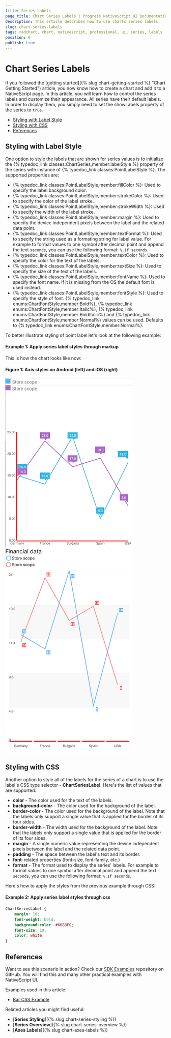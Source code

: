```yaml
---
title: Series Labels
page_title: Chart Series Labels | Progress NativeScript UI Documentation
description: This article describes how to use charts series labels.
slug: chart-series-labels
tags: radchart, chart, nativescript, professional, ui, series, labels
position: 6
publish: true
---
```


# Chart Series Labels

If you followed the [getting started]({% slug chart-getting-started %} "Chart Getting Started") article, you now know how to create a chart and add it to a NativeScript page. In this article, you will learn how to control the series labels and customize their appearance. All series have their default labels. In order to display them, you simply need to set the showLabels property of the series to `true`.

* [Styling with Label Style](#styling-with-label-style)
* [Styling with CSS](#styling-with-css)
* [References](#references)

## Styling with Label Style

One option to style the labels that are shown for series values is to initialize the {% typedoc_link classes:ChartSeries,member:labelStyle %} property of the series with instance of {% typedoc_link classes:PointLabelStyle %}. The supported properties are: 
- {% typedoc_link classes:PointLabelStyle,member:fillColor %}: Used to specify the label background color.
- {% typedoc_link classes:PointLabelStyle,member:strokeColor %}: Used to specify the color of the label stroke.
- {% typedoc_link classes:PointLabelStyle,member:strokeWidth %}: Used to specify the width of the label stroke.
- {% typedoc_link classes:PointLabelStyle,member:margin %}: Used to specify the device independent pixels between the label and the related data point.
- {% typedoc_link classes:PointLabelStyle,member:textFormat %}: Used to specify the string used as a formating string for label value. For example to format values to one symbol after decimal point and append the text `seconds`, you can use the following format: `%.1f seconds`.
- {% typedoc_link classes:PointLabelStyle,member:textColor %}: Used to specify the color for the text of the labels.
- {% typedoc_link classes:PointLabelStyle,member:textSize %}: Used to specify the size of the text of the labels.
- {% typedoc_link classes:PointLabelStyle,member:fontName %}: Used to specify the font name. If it is missing from the OS the default font is used instead.
- {% typedoc_link classes:PointLabelStyle,member:fontStyle %}: Used to specify the style of font. {% typedoc_link enums:ChartFontStyle,member:Bold%}, {% typedoc_link enums:ChartFontStyle,member:Italic%}, {% typedoc_link enums:ChartFontStyle,member:BoldItalic%} and {% typedoc_link enums:ChartFontStyle,member:Normal%} values can be used. Defaults to {% typedoc_link enums:ChartFontStyle,member:Normal%}.

To better illustrate styling of point label let's look at the following example:

#### Example 1: Apply series label styles through markup

<snippet id='labels-styling'/>

This is how the chart looks like now:

#### Figure 1: Axis styles on Android (left) and iOS (right)

![Axis styling](../../../img/ns_ui//labels_styling_android.png "Labels Styling on Android") ![Axis styling](../../../img/ns_ui//labels_styling_ios.png "Labels Styling on iOS")


## Styling with CSS

Another option to style all of the labels for the series of a chart is to use the label's CSS type selector - **ChartSeriesLabel**. Here's the list of values that are supported: 
* **color** - The color used for the text of the labels.
* **background-color** - The color used for the background of the label.
* **border-color** - The color used for the background of the label. Note that the labels only support a single value that is applied for the border of its four sides.
* **border-width** - The width used for the background of the label. Note that the labels only support a single value that is applied for the border of its four sides.
* **margin** - A single numeric value representing the device independent pixels between the label and the related data point.
* **padding** - The space between the label's text and its border.
* **font**-related properties (font-size, font-family, etc.)
* **format** -  The format used to display the series' labels. For example to format values to one symbol after decimal point and append the text `seconds`, you can use the following format: `%.1f seconds`.

Here's how to apply the styles from the previous example through CSS:

#### Example 2: Apply series label styles through css
```CSS
ChartSeriesLabel {
    margin: 10;
    font-weight: bold;
    background-color: #60B3FC;
    font-size: 10;
    color: white;
}
```

## References

Want to see this scenario in action?
Check our [SDK Examples](https://github.com/NativeScript/nativescript-ui-samples) repository on GitHub. You will find this and many other practical examples with NativeScript UI.

Examples used in this article:

* [Bar CSS Example](https://github.com/NativeScript/nativescript-ui-samples/tree/master/chart/app/examples/css)

Related articles you might find useful:

* [**Series Styling**]({% slug chart-series-styling %})
* [**Series Overview**]({% slug chart-series-overview %})
* [**Axes Labels**]({% slug chart-axes-labels %})
